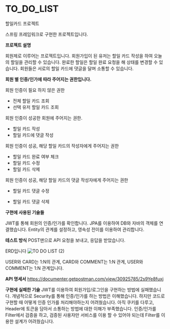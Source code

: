 # TO_DO_LIST
할일카드 프로젝트

스프링 프레임워크로 구현한 프로젝트입니다.

**프로젝트 설명**

회원제로 이루어는 프로젝트입니다. 회원가입이 된 유저는 할일 카드 작성을 하여 오늘의 할일을 관리할 수 있습니다.
완료한 할일은 할일 완료 요청을 해 상태를 변경할 수 있습니다.
회원들은 서로의 할일 카드에 댓글을 달며 소통할 수 있습니다. 

**회원 별 인증/인가에 따라 주어지는 권한입니다.** 

회원 인증이 필요 하지 않은 권한
- 전체 할일 카드 조회
- 선택 유저 할일 카드 조회

회원 인증이 성공한 회원에 주어지는 권한.
- 할일 카드 작성
- 할일 카드에 댓글 작성

회원 인증이 성공, 해당 할일 카드의 작성자에게 주어지는 권한
- 할일 카드 완료 여부 체크
- 할일 카드 수정
- 할일 카드 삭제

회원 인증이 성공, 해당 할일 카드의 댓글 작성자에게 주어지는 권한
- 할일 카드 댓글 수정

- 할일 카드 댓글 삭제

**구현에 사용된 기술들**

JWT를 통해 회원의 인증/인가를 확인합니다.
JPA를 이용하여 DB와 자바의 객체를 연결했습니다.
Entity의 관계를 설정하고, 영속성 전이를 이용하여 관리합니다.

**테스트 방식**
POST맨으로 API 요청을 보내고, 응답을 받았습니다.

ERD입니다
![TO DO LIST (2)](https://github.com/Leetaeho33/Spring_to_do_list/assets/148296128/60794a3c-bc29-4292-82a3-18e48249c48e)

USER와 CARD는 1:N의 관계, CARD와 COMMENT는 1:N 관계, USER와 COMMENT는 1:N 관계입니다.

**API 명세서**
https://documenter.getpostman.com/view/30925785/2s9Ye8fuxj


**구현에 실패한 기술**
JWT를 이용하여 회원가입/로그인을 구현하는 방법에 실패했습니다.
개념적으로 Security를 통해 인증/인가를 하는 방법은 이해했습니다. 하지만 코드로 구현할 때 어떻게 인증 인가를 처리해야하는지 어려웠습니다. 아직 쿠키를 다루고, Header에 토큰을 담아서 소통하는 방법에 대한 이해가 부족했습니다. 인증/인가를 Filter에서 검증을 하고, 검증된 사용자만 서비스를 이용 할 수 있어야 되는데 Filter를 이용한 설계가 어려웠습니다.

